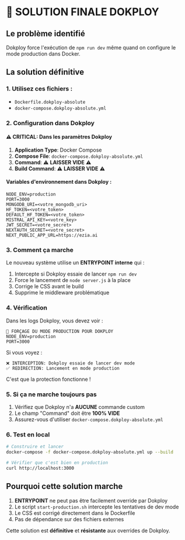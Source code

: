 # 🚀 SOLUTION FINALE DOKPLOY

## Le problème identifié
Dokploy force l'exécution de `npm run dev` même quand on configure le mode production dans Docker.

## La solution définitive

### 1. Utilisez ces fichiers :
- `Dockerfile.dokploy-absolute`
- `docker-compose.dokploy-absolute.yml`

### 2. Configuration dans Dokploy

#### ⚠️ CRITICAL: Dans les paramètres Dokploy

1. **Application Type**: Docker Compose
2. **Compose File**: `docker-compose.dokploy-absolute.yml`
3. **Command**: ⚠️ **LAISSER VIDE** ⚠️
4. **Build Command**: ⚠️ **LAISSER VIDE** ⚠️

#### Variables d'environnement dans Dokploy :
```
NODE_ENV=production
PORT=3000
MONGODB_URI=<votre_mongodb_uri>
HF_TOKEN=<votre_token>
DEFAULT_HF_TOKEN=<votre_token>
MISTRAL_API_KEY=<votre_key>
JWT_SECRET=<votre_secret>
NEXTAUTH_SECRET=<votre_secret>
NEXT_PUBLIC_APP_URL=https://ezia.ai
```

### 3. Comment ça marche

Le nouveau système utilise un **ENTRYPOINT interne** qui :
1. Intercepte si Dokploy essaie de lancer `npm run dev`
2. Force le lancement de `node server.js` à la place
3. Corrige le CSS avant le build
4. Supprime le middleware problématique

### 4. Vérification

Dans les logs Dokploy, vous devez voir :
```
🚀 FORÇAGE DU MODE PRODUCTION POUR DOKPLOY
NODE_ENV=production
PORT=3000
```

Si vous voyez :
```
❌ INTERCEPTION: Dokploy essaie de lancer dev mode
✅ REDIRECTION: Lancement en mode production
```

C'est que la protection fonctionne !

### 5. Si ça ne marche toujours pas

1. Vérifiez que Dokploy n'a **AUCUNE** commande custom
2. Le champ "Command" doit être **100% VIDE**
3. Assurez-vous d'utiliser `docker-compose.dokploy-absolute.yml`

### 6. Test en local

```bash
# Construire et lancer
docker-compose -f docker-compose.dokploy-absolute.yml up --build

# Vérifier que c'est bien en production
curl http://localhost:3000
```

## Pourquoi cette solution marche

1. **ENTRYPOINT** ne peut pas être facilement override par Dokploy
2. Le script `start-production.sh` intercepte les tentatives de dev mode
3. Le CSS est corrigé directement dans le Dockerfile
4. Pas de dépendance sur des fichiers externes

Cette solution est **définitive** et **résistante** aux overrides de Dokploy.